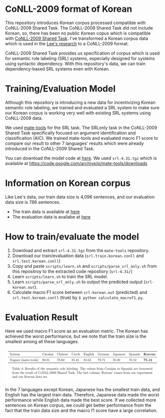# CoNLL-2009 format of Korean
This repository introduces Korean corpus processed compatible with CoNLL-2009 Shared Task. The CoNLL-2009 Shared Task did not include Korean, so, there has been no public Korean copus which is compatible with [CoNLL-2009 Shared Task](https://www.aclweb.org/anthology/W09-1201). I've transformed a Korean corpus data which is used in the [Lee's research](http://www.koreascience.or.kr/article/JAKO201507158234848.page) to a CoNLL-2009 format.

CoNLL-2009 Shared Task provides us specification of corpus which is used for semantic role labeling (SRL) systems, especially designed for systems using syntactic dependency. With this repository's data, we can train dependency-based SRL systems even with Korean.

# Training/Evaluation Model
Although this repository is introducing a new data for incentivizing Korean semantic role labeling, we trained and evaluated a SRL system to make sure our Korean corpus is working very well with existing SRL systems using CoNLL-2009 data.

We used [mate-tools](https://code.google.com/archive/p/mate-tools/) for the SRL task. The SRLonly task in the CoNLL-2009 Shared Task specifically focused on argument identification and classificaiton (AIC). We trained mate-tools and evaluated macro F1 score to compare our result to other 7 languages' results which were already introduced in the CoNLL-2009 Shared Task.

You can download the model code at [here](https://storage.googleapis.com/google-code-archive-downloads/v2/code.google.com/mate-tools/srl-4.31.tgz). We used `srl-4.31.tgz` which is available at https://code.google.com/archive/p/mate-tools/downloads

# Information on Korean corpus 
Like Lee's data, our train data size is 4,096 sentences, and our evaluation data size is 786 sentences. 

* The train data is available at [here](https://drive.google.com/open?id=1m0edylwtff3JN3KCJXij_HT6iqC-8Crv)
* The evaluation data is availabe at [here](https://drive.google.com/open?id=1m7FvlAD9BxAeZ5lFuc09GeZMPhy0_Ml2)

# How to train/evaluate the model
1. Download and extract `srl-4.31.tgz` from the `mate-tools` repository.
2. Download our train/evaluation data (`srl.train.korean.conll` and `srl.test.korean.conll`)
3. Copy and paste `scripts/learn.sh` and `scripts/parse_srl_only.sh` from this repositroy to the extracted code repostiory (`srl-4.31/`)
4. Learn `scripts/learn.sh` to train the SRL model.
5. Learn `scripts/parse_srl_only.sh` to output the predicted output (`srl-korean.out`). 
6. Calculate macro F1 score between `srl-korean.out` (predicted) and `srl.test.korean.conll` (true) by `$ python calculate_macrof1.py`.

# Evaluation Result
Here we used macro F1 score as an evaluation metric. The Korean has achieved the worst performance, but we note that the train size is the smallest among all these languages. 

<img src="imgs/result.PNG" />

In the 7 languages except Korean, Japanese has the smallest train data, and English has the largest train data. Therefore, Japanese data made the worst performance while English data made the best score. If we collected more sentences on Korean corpus, we could get better performance from the fact that the train data size and the macro f1 score have a large correlation.
